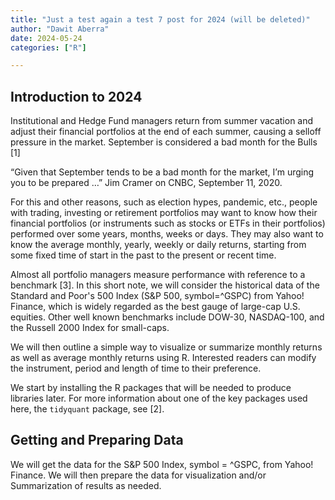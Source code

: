 ```yaml
---
title: "Just a test again a test 7 post for 2024 (will be deleted)"
author: "Dawit Aberra"
date: 2024-05-24
categories: ["R"]

---
```





## Introduction to 2024

Institutional and Hedge Fund managers return from summer vacation and adjust their financial portfolios at the end of each summer, causing a selloff pressure in the market. September is considered a bad month for the Bulls [1] 

“Given that September tends to be a bad month for the market, I’m urging you to be prepared …” Jim Cramer on CNBC, September 11, 2020.

For this and other reasons, such as election hypes, pandemic, etc., people with trading, investing or retirement portfolios may want to know how their financial portfolios (or instruments such as stocks or ETFs in their portfolios) performed over some years, months, weeks or days. They may also want to know the average monthly, yearly, weekly or daily returns, starting from some fixed time of start in the past to the present or recent time. 

Almost all portfolio managers measure performance with reference to a benchmark [3]. 
In this short note, we will consider the historical data of the Standard and Poor's 500 Index (S&P 500, symbol=^GSPC) from Yahoo! Finance, which is widely regarded as the best gauge of large-cap U.S. equities. Other well known benchmarks include DOW-30, NASDAQ-100, and the Russell 2000 Index for small-caps.

We will then outline a simple way to visualize or summarize monthly returns as well as average monthly returns using R. Interested readers can modify the instrument, period and length of time to their preference.

We start by installing the R packages that  will be needed to produce libraries later. For more information about one of the key packages used here, the `tidyquant` package,  see [2]. 

## Getting and Preparing Data

We will get the data for the S&P 500 Index, symbol = ^GSPC,  from Yahoo! Finance. We will then prepare the data for visualization and/or Summarization  of results as needed. 
